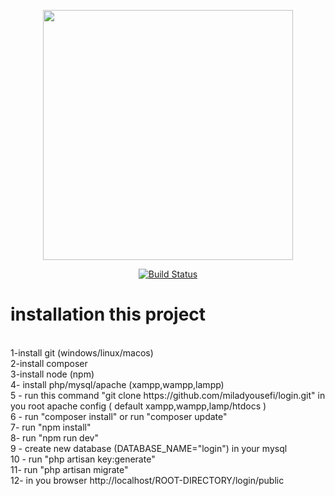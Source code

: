 <p align="center"><a href="https://laravel.com" target="_blank"><img src="https://raw.githubusercontent.com/laravel/art/master/logo-lockup/5%20SVG/2%20CMYK/1%20Full%20Color/laravel-logolockup-cmyk-red.svg" width="400"></a></p>

<p align="center">
<a href="https://travis-ci.org/laravel/framework"><img src="https://travis-ci.org/laravel/framework.svg" alt="Build Status"></a>
</br>
<h1>installation this project</h1>
</br>
1-install git (windows/linux/macos)</br>
2-install composer</br>
3-install node (npm)</br>
4- install php/mysql/apache (xampp,wampp,lampp)</br>
5 - run this command "git clone https://github.com/miladyousefi/login.git" in you root apache config ( default xampp,wampp,lamp/htdocs )</br>
6 - run "composer install" or run "composer update"</br>
7- run "npm install"</br>
8- run "npm run dev"</br>
9 - create new database (DATABASE_NAME="login") in your mysql </br>
10 - run "php artisan key:generate"</br>
11- run "php artisan migrate"</br>
12- in you browser http://localhost/ROOT-DIRECTORY/login/public </br>
